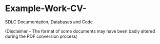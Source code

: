 # Example-Work-CV-
SDLC Documentation, Databases and Code

(Disclaimer - The format of some documents may have been badly altered during the PDF conversion process)
